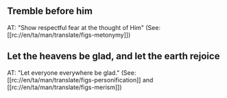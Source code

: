 ## Tremble before him ##

AT: "Show respectful fear at the thought of Him" (See: [[rc://en/ta/man/translate/figs-metonymy]])

## Let the heavens be glad, and let the earth rejoice ##

AT: "Let everyone everywhere be glad." (See: [[rc://en/ta/man/translate/figs-personification]] and [[rc://en/ta/man/translate/figs-merism]])